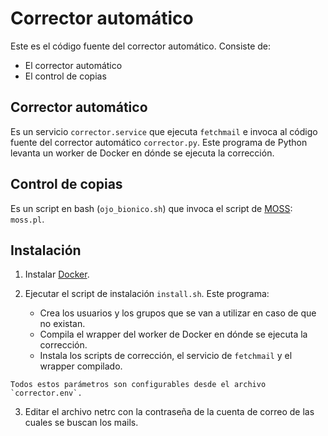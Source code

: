 Corrector automático
====================

Este es el código fuente del corrector automático.
Consiste de:
  - El corrector automático
  - El control de copias
  

## Corrector automático
Es un servicio `corrector.service` que ejecuta `fetchmail` e invoca al código fuente del corrector automático `corrector.py`.
Este programa de Python levanta un worker de Docker en dónde se ejecuta la corrección.

## Control de copias
Es un script en bash (`ojo_bionico.sh`) que invoca el script de [MOSS](https://theory.stanford.edu/~aiken/moss/): `moss.pl`.

## Instalación
  1. Instalar [Docker](https://docs.docker.com/engine/installation/).

  2. Ejecutar el script de instalación `install.sh`. Este programa:
      - Crea los usuarios y los grupos que se van a utilizar en caso de que no existan.
      - Compila el wrapper del worker de Docker en dónde se ejecuta la corrección.
      - Instala los scripts de corrección, el servicio de `fetchmail` y el wrapper compilado.

    Todos estos parámetros son configurables desde el archivo `corrector.env`.

  3. Editar el archivo netrc con la contraseña de la cuenta de correo de las cuales se buscan los mails.
